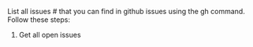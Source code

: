 List all issues # that you can find in github issues using the gh command. Follow these steps: 
1. Get all open issues
